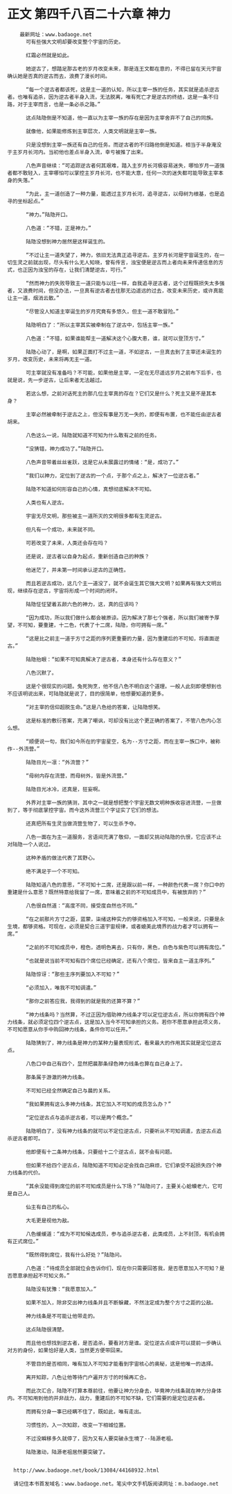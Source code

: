 # 正文 第四千八百二十六章 神力
        最新网址：www.badaoge.net
          可有些强大文明却要改变整个宇宙的历史。
      
          红霜必然就是如此。
      
          她逆古了，想踏足那古老的岁月改变未来，那是连王文都在意的，不得已留在天元宇宙确认她是否真的逆古而去，浪费了漫长时间。
      
          “每一个逆古者都该死，这是主一道的认知，所以主宰一族的任务，其实就是追杀逆古者。也唯有追杀，因为逆古者半身入流，无法脱离，唯有死亡才是逆古的终结，这是一条不归路，对于主宰而言，也是一条必杀之路。”
      
          这点陆隐倒是不知道，他一直以为主宰一族的存在是因为主宰舍弃不了自己的同族。
      
          就像他，如果能修炼到主宰层次，人类文明就是主宰一族。
      
          只是没想到主宰一族还有自己的任务。而逆古者的不归路他倒是知道。相当于半身淹没于主岁月长河内。当初他也差点半身入流，幸亏被推了出来。
      
          八色声音继续：“可追踪逆古者何其艰难，踏入主岁月长河极容易迷失，哪怕岁月一道强者都不敢轻入，主宰哪怕可以掌控主岁月长河，也不能大意，任何一次的迷失都可能导致主宰本身的失落。”
      
          “为此，主一道创造了一种力量，能透过主岁月长河，追寻逆古，以母树为根基，也是追寻的坐标起点。”
      
          “神力。”陆隐开口。
      
          八色道：“不错，正是神力。”
      
          陆隐没想到神力居然是这样诞生的。
      
          “不过让主一道失望了，神力，依旧无法真正追寻逆古。主岁月长河是宇宙诞生的，在一切生灵之前就出现，尽头有什么无人知晓，曾有传言，浊宝便是逆古而上者向未来传递信息的方式，也正因为浊宝的存在，让我们清楚逆古，可行。”
      
          “然而神力的失败导致主一道只能与以往一样，自我追寻逆古者，这个过程既损失太多强者，又浪费时间，但没办法，一旦真有逆古者去往那无边遥远的过去，改变未来历史，或许真能让主一道，烟消云散。”
      
          “尽管没人知道主宰诞生的岁月究竟有多悠久，但主一道不敢冒险。”
      
          陆隐明白了：“所以主宰其实被牵制在了逆古中，包括主宰一族。”
      
          八色道：“不错，如果谁能帮主一道解决这个心腹大患，谁，就可以登顶方寸。”
      
          陆隐心动了，是啊，如果正面打不过主一道，不如逆古，一旦真去到了主宰还未诞生的岁月，改变历史，未来将再无主一道。
      
          可主宰就没有准备吗？不可能，如果他是主宰，一定在无尽遥远岁月之前布下后手，也就是说，先一步逆古，让后来者无法越过。
      
          若这么想，之前对话死主的那几位主宰真的存在？它们又是什么？死主又是不是其本身？
      
          主宰必然被牵制于逆古之上，但没有事是万无一失的，即便有布置，也不能任由逆古者胡来。
      
          八色这么一说，陆隐就知道不可知为什么敢有之前的任务。
      
          “没猜错，神力成功了。”陆隐开口。
      
          八色声音带着丝丝雀跃，这是它从未展露过的情绪：“是，成功了。”
      
          “我们以神力，定位到了逆古的一个点，于那个点之上，解决了一位逆古者。”
      
          陆隐不知道如何形容自己的心情，真想彻底解决不可知。
      
          人类也有人逆古。
      
          宇宙无尽文明，那些被主一道所灭的文明很多都有生灵逆古。
      
          但凡有一个成功，未来就不同。
      
          可若改变了未来，人类还会存在吗？
      
          还是说，逆古者以自身为起点，重新创造自己的种族？
      
          他迷茫了，并未第一时间承认逆古的正确性。
      
          而且若逆古成功，这几个主一道没了，就不会诞生其它强大文明？如果再有强大文明出现，继续存在逆古，宇宙将形成一个时间的闭环。
      
          陆隐怔怔望着五颜六色的神力，这，真的应该吗？
      
          “因为成功，所以我们做什么都会被原谅。因为解决了那七个强者，所以我们被寄予厚望，不可知，要重建，十二色，代表了十二席，陆隐，你可拥有一席。”
      
          “这是比之前主一道于方寸之距的序列更重要的力量，因为重建后的不可知，将直面逆古。”
      
          陆隐抬眼：“如果不可知真解决了逆古者，本身还有什么存在意义？”
      
          八色沉默了。
      
          这是个很现实的问题。兔死狗烹，他不信八色不明白这个道理。一般人此刻即便想到也不应该明说出来，可陆隐就是说了，目的很简单，他想要知道的更多。
      
          “对主宰的信仰超脱生命。”这是八色给的答案，让陆隐想笑。
      
          这是标准的敷衍答案，充满了嘲讽，可却没有比这个更正确的答案了，不管八色内心怎么想。
      
          “顺便说一句，我们如今所在的宇宙星空，名为--方寸之距，而在主宰一族口中，被称作--外流营。”
      
          陆隐目光一凛：“外流营？”
      
          “母树内存在流营，而母树外，皆是外流营。”
      
          陆隐目光冰冷，还真是，狂妄啊。
      
          外界对主宰一族的猜测，其中之一就是想把整个宇宙无数文明种族收容进流营，一旦做到了，等于彻底掌控宇宙。而今这外流营三个字证实了它们的想法。
      
          还真把所有生灵当做流营生物了，可以生杀予夺。
      
          八色一面在为主一道服务，言语间充满了敬仰，一面却又挑动陆隐的仇恨，它应该不止对陆隐一个人说过。
      
          这种矛盾的做法代表了其野心。
      
          绝不满足于一个不可知。
      
          陆隐知道八色的意思，“不可知十二席，还是跟以前一样，一种颜色代表一席？你口中的重建是什么意思？既然特意给我留了一席，意味着之前的不可知成员中，有被放弃的？”
      
          八色很自然道：“高度不同，接受度自然也不同。”
      
          “在之前那片方寸之距，蓝蒙，柒绪这种实力的够资格加入不可知，一般来说，只要是永生境，都够资格。可现在，必须是契合三道宇宙规律，或者媲美此境界的战力者才可以拥有一席。”
      
          “之前的不可知成员中，橙色，透明色离去，只有你，黑色，白色与紫色可以拥有席位。”
      
          “也就是说当前不可知有四个席位已经确定，还有八个席位，皆来自主一道主序列。”
      
          陆隐惊讶：“那些主序列要加入不可知？”
      
          “必须加入，唯我不可知调遣。”
      
          “那你之前答应我，我得到的就是我的还算不算？”
      
          “神力线条吗？当然算，不过正因为借助神力线条才可以定位逆古点，所以你拥有四个神力线条，就必须定位四个逆古点，这是加入当今不可知承担的义务。若你不愿意承担此项义务，不可知愿意从你手中购回神力线条，条件你可以任开。”
      
          陆隐猜到了，神力线条是神力的某种力量表现形式，看来最大的作用其实就是定位逆古点。
      
          八色口中自己有四个，显然把晨那条绿色神力线条也算在自己身上了。
      
          那条属于游澈的神力线条。
      
          不可知已经全然确定自己与晨的关系。
      
          “我如果拥有这么多神力线条，其它加入不可知的成员怎么办？”
      
          “定位逆古点与追杀逆古者，可以是两个概念。”
      
          陆隐明白了，没有神力线条的就可以不定位逆古点，只要听从不可知调遣，去逆古点追杀逆古者即可。
      
          他即便有十二条神力线条，只要给十二个逆古点，就不会有问题。
      
          但如果不给四个逆古点，陆隐知道不可知必定会找自己麻烦，它们承受不起损失四个神力线条的代价。
      
          “其余没能得到席位的前不可知成员是什么下场？”陆隐问了，主要关心蛤蟆老六，它可是自己人。
      
          仙主有自己的私心。
      
          大毛更是视他为敌。
      
          八色缓缓道：“成为不可知候选成员，参与追杀逆古者，此类成员，上不封顶，有机会拥有正式席位。”
      
          “既然得到席位，我有什么好处？”陆隐问。
      
          八色道：“待成员全部就位会告诉你们，现在你只需要回答我，是否愿意加入不可知？是否愿意承担起不可知义务。”
      
          陆隐没有犹豫：“我愿意加入。”
      
          如果不加入，除非交出神力线条并且不断躲藏，不然注定成为整个方寸之距的公敌。
      
          神力线条是不可能让他带走的。
      
          这点陆隐很清楚。
      
          而且他也想找到逆古者，是否追杀，要看对方是谁。定位逆古点或许可以提前一步确认对方的身份，如果恰好是人类，当然更方便带回来。
      
          不管目的是否相同，唯有加入不可知才能看到宇宙核心的奥秘，这是他唯一的选择。
      
          离开知踪，八色让他等待门户遍开方寸的时候再汇合。
      
          而此次汇合，陆隐不打算本尊前往，他要让神力分身去，毕竟神力线条就在神力分身体内。不可知用到他的并非战力，战力，重建后的不可知不缺，它们需要的是定位逆古者。
      
          而拥有分身一事已经瞒不住了，既如此，唯有走出。
      
          习惯性的，入一次知踪，改变一下相城位置。
      
          不过没瞬移多久就停了，因为又有人要突破永生境了--陆源老祖。
      
          陆隐激动，陆源老祖居然要突破了。
      
      
      http://www.badaoge.net/book/13084/44168932.html
      
      请记住本书首发域名：www.badaoge.net。笔尖中文手机版阅读网址：m.badaoge.net